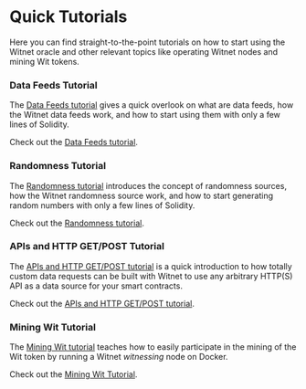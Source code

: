 # Quick Tutorials

Here you can find straight-to-the-point tutorials on how to start using the Witnet oracle and other relevant topics like operating Witnet nodes and mining Wit tokens.

### Data Feeds Tutorial

The [Data Feeds tutorial](data-feeds-tutorial.md) gives a quick overlook on what are data feeds, how the Witnet data feeds work, and how to start using them with only a few lines of Solidity.

Check out the [Data Feeds tutorial](data-feeds-tutorial.md).

### Randomness Tutorial

The [Randomness tutorial](randomness.md) introduces the concept of randomness sources, how the Witnet randomness source work, and how to start generating random numbers with only a few lines of Solidity.

Check out the [Randomness tutorial](randomness.md).

### APIs and HTTP GET/POST Tutorial

The [APIs and HTTP GET/POST tutorial](apis-and-http-get-post.md) is a quick introduction to how totally custom data requests can be built with Witnet to use any arbitrary HTTP(S) API as a data source for your smart contracts.

Check out the [APIs and HTTP GET/POST tutorial](apis-and-http-get-post.md).

### Mining Wit Tutorial

The [Mining Wit tutorial](mining-wit.md) teaches how to easily participate in the mining of the Wit token by running a Witnet _witnessing_ node on Docker.

Check out the [Mining Wit Tutorial](mining-wit.md).

